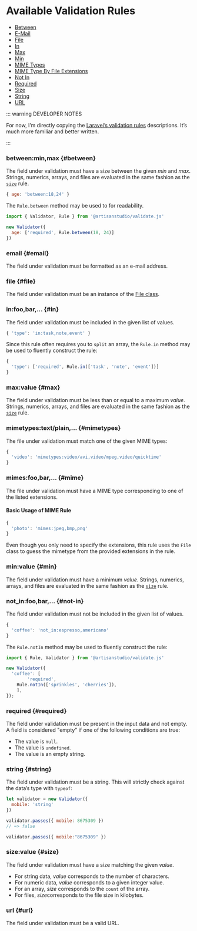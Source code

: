 # Available Validation Rules

<ul class="m-link-list">
  <li><a href="#between">Between</a></li>
  <li><a href="#email">E-Mail</a></li>
  <li><a href="#file">File</a></li>
  <li><a href="#in">In</a></li>
  <li><a href="#max">Max</a></li>
  <li><a href="#min">Min</a></li>
  <li><a href="#mimetypes">MIME Types</a></li>
  <li><a href="#mimes">MIME Type By File Extensions</a></li>
  <li><a href="#not-in">Not In</a></li>
  <li><a href="#required">Required</a></li>
  <li><a href="#size">Size</a></li>
  <li><a href="#string">String</a></li>
  <li><a href="#url">URL</a></li>
</ul>




::: warning DEVELOPER NOTES

For now, I’m directly copying the [Laravel’s validation rules](<https://laravel.com/docs/5.7/validation>) descriptions. It’s much more familiar and better written.

:::

### between:min,max {#between}

The field under validation must have a size between the given *min* and *max*. Strings, numerics, arrays, and files are evaluated in the same fashion as the [`size`](#size) rule.

```javascript
{ age: 'between:18,24' }
```

The `Rule.between` method may be used to for readability.

```javascript
import { Validator, Rule } from '@artisanstudio/validate.js'

new Validator({
  age: ['required', Rule.between(18, 24)]
})
```

### email {#email}

The field under validation must be formatted as an e-mail address.

### file {#file}

The field under validation must be an instance of the [File class](<https://developer.mozilla.org/en-US/docs/Web/API/File>).

### in:foo,bar,... {#in}

The field under validation must be included in the given list of values. 

```javascript
{ 'type': 'in:task,note,event' }
```

Since this rule often requires you to `split` an array, the `Rule.in` method may be used to fluently construct the rule:

```javascript
{
  'type': ['required', Rule.in(['task', 'note', 'event'])]
}
```

### max:value  {#max}

The field under validation must be less than or equal to a maximum *value*. Strings, numerics, arrays, and files are evaluated in the same fashion as the [`size`](#size) rule.

### mimetypes:text/plain,...  {#mimetypes}

The file under validation must match one of the given MIME types:

```javascript
{ 
  'video': 'mimetypes:video/avi,video/mpeg,video/quicktime' 
}
```

### mimes:foo,bar,…  {#mime}

The file under validation must have a MIME type corresponding to one of the listed extensions.

#### Basic Usage of MIME Rule

```javascript
{ 
  'photo': 'mimes:jpeg,bmp,png' 
}
```

Even though you only need to specify the extensions, this rule uses the `File` class to guess the mimetype from the provided extensions in the rule.

### min:value  {#min}

The field under validation must have a minimum *value*. Strings, numerics, arrays, and files are evaluated in the same fashion as the [`size`](#size) rule.

### not_in:foo,bar,… {#not-in}

The field under validation must not be included in the given list of values. 

```javascript
{ 
  'coffee': 'not_in:espresso,americano' 
}
```

The `Rule.notIn` method may be used to fluently construct the rule:

```javascript
import { Rule, Validator } from '@artisanstudio/validate.js'

new Validator({
  'coffee': [
		'required',
    Rule.notIn(['sprinkles', 'cherries']),
	],
});
```

### required {#required}

The field under validation must be present in the input data and not empty. A field is considered "empty" if one of the following conditions are true:

- The value is `null`.
- The value is `undefined`.
- The value is an empty string.

### string {#string}

The field under validation must be a string. This will strictly check against the data’s type with `typeof`:

```javascript
let validator = new Validator({ 
  mobile: 'string'
})

validator.passes({ mobile: 8675309 })
// => false

validator.passes({ mobile:"8675309" })
```

### size:value   {#size}

The field under validation must have a size matching the given *value*. 

- For string data, *value* corresponds to the number of characters. 
- For numeric data, *value* corresponds to a given integer value. 
- For an array, *size* corresponds to the `count` of the array. 
- For files, *size*corresponds to the file size in kilobytes.

### url {#url}

The field under validation must be a valid URL.